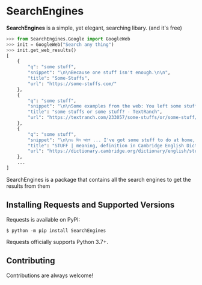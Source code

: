 # SearchEngines

**SearchEngines** is a simple, yet elegant, searching libary. (and it's free)

```python
>>> from SearchEngines.Google import GoogleWeb
>>> init = GoogleWeb("Search any thing")
>>> init.get_web_results()
[
    {
        "q": "some stuff",
        "snippet": "\n\nBecause one stuff isn't enough.\n\n",
        "title": "Some-Stuffs",
        "url": "https://some-stuffs.com/"
    },
    {
        "q": "some stuff",
        "snippet": "\n\nSome examples from the web: You left some stuff here yesterday, Sosa. I got to tell you some stuff fast. We got some stuff to clean up with the Irish.\n\n",
        "title": "some stuffs or some stuff? - TextRanch",
        "url": "https://textranch.com/233057/some-stuffs/or/some-stuff/"
    },
    {
        "q": "some stuff",
        "snippet": "\n\n৬ দিন আগে ... I've got some stuff to do at home, so I'm going to take off now. I like modern art to a certain extent, but I don't like the really experimental ...\n\n",
        "title": "STUFF | meaning, definition in Cambridge English Dictionary",
        "url": "https://dictionary.cambridge.org/dictionary/english/stuff"
    },
    ...
]
```

SearchEngines is a package that contains all the search engines to get the results from them

## Installing Requests and Supported Versions

Requests is available on PyPI:

```console
$ python -m pip install SearchEngines
```

Requests officially supports Python 3.7+.



## Contributing

Contributions are always welcome!
